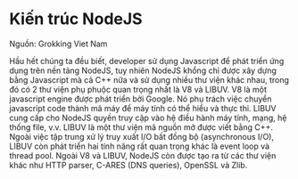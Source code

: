 # Kiến trúc NodeJS

Nguồn: Grokking Viet Nam

Hầu hết chúng ta đều biết, developer sử dụng Javascript để phát triển ứng dụng trên nền tảng NodeJS, tuy nhiên NodeJS khổng chỉ được xây dựng bằng Javascript mà cả C++ nữa và sử dụng nhiều thư viện khác nhau, trong đó có 2 thư viện phụ phuộc quan trọng nhất là V8 và LIBUV.
V8 là một javascript engine được phát triển bởi Google. Nó phụ trách việc chuyển javascript code thành mã máy để máy tính có thể hiểu và thực thi.
LIBUV cung cấp cho NodeJS quyền truy cập vào hệ điều hành máy tính, mạng, hệ thống file, v.v. LIBUV là một thư viện mã nguồn mở được viết bằng C++. Ngoài việc tập trung xử lý truy xuất I/O bất đồng bộ (asynchronous I/O), LIBUV còn phát triển hai tính năng rất quan trọng khác là event loop và thread pool.
Ngoài V8 và LIBUV, NodeJS còn được tạo ra từ các thư viện khác như HTTP parser, C-ARES (DNS queries), OpenSSL và Zlib.
